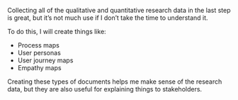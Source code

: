 Collecting all of the qualitative and quantitative research data in the last step is great, but it’s not much use if I don’t take the time to understand it.

To do this, I will create things like:

- Process maps
- User personas
- User journey maps
- Empathy maps

Creating these types of documents helps me make sense of the research data, but they are also useful for explaining things to stakeholders.
